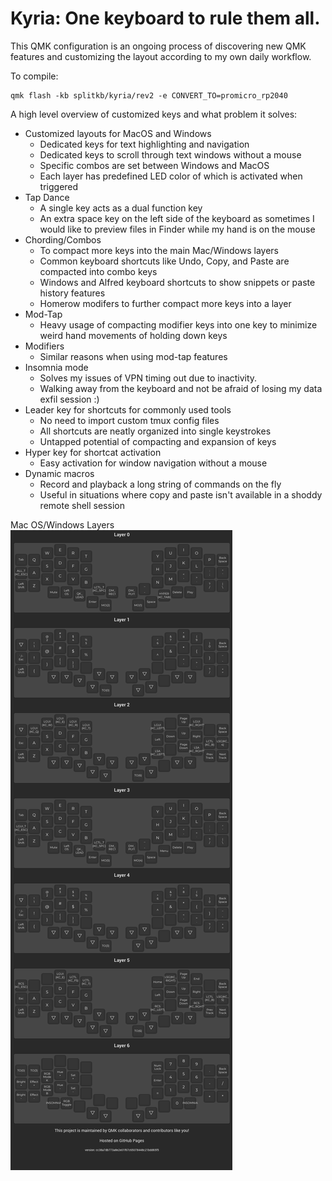 # Kyria: One keyboard to rule them all.
This QMK configuration is an ongoing process of discovering new QMK features and customizing the layout according to my own daily workflow.

To compile:
```
qmk flash -kb splitkb/kyria/rev2 -e CONVERT_TO=promicro_rp2040
```

A high level overview of customized keys and what problem it solves:
- Customized layouts for MacOS and Windows
  - Dedicated keys for text highlighting and navigation
  - Dedicated keys to scroll through text windows without a mouse
  - Specific combos are set between Windows and MacOS
  - Each layer has predefined LED color of which is activated when triggered
- Tap Dance
  - A single key acts as a dual function key
  - An extra space key on the left side of the keyboard as sometimes I would like to preview files in Finder while my hand is on the mouse
- Chording/Combos
  - To compact more keys into the main Mac/Windows layers
  - Common keyboard shortcuts like Undo, Copy, and Paste are compacted into combo keys
  - Windows and Alfred keyboard shortcuts to show snippets or paste history features
  - Homerow modifers to further compact more keys into a layer
- Mod-Tap
  - Heavy usage of compacting modifier keys into one key to minimize weird hand movements of holding down keys
- Modifiers
  - Similar reasons when using mod-tap features
- Insomnia mode
  - Solves my issues of VPN timing out due to inactivity.
  - Walking away from the keyboard and not be afraid of losing my data exfil session :)
- Leader key for shortcuts for commonly used tools
  - No need to import custom tmux config files
  - All shortcuts are neatly organized into single keystrokes
  - Untapped potential of compacting and expansion of keys
- Hyper key for shortcat activation
  - Easy activation for window navigation without a mouse
- Dynamic macros
  - Record and playback a long string of commands on the fly
  - Useful in situations where copy and paste isn't available in a shoddy remote shell session

Mac OS/Windows Layers
![keyboard image](https://raw.githubusercontent.com/jtuyen/qmk_kyria/main/layers.png)
